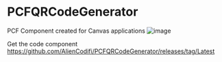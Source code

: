 # PCFQRCodeGenerator

PCF Component created for Canvas applications
![image](https://github.com/AlienCodifi/PCFQRCodeGenerator/assets/73142693/c88ead60-b6fe-4356-b813-7832cdf95752)

Get the code component
https://github.com/AlienCodifi/PCFQRCodeGenerator/releases/tag/Latest
